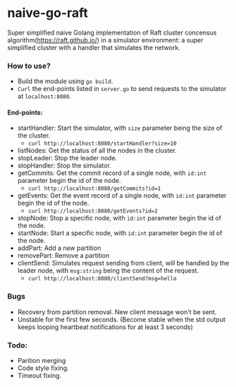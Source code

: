# naive-go-raft
Super simplified naive Golang implementation of Raft cluster concensus algorithm(https://raft.github.io/) in a simulator environment: a super simplified cluster with a handler that simulates the network. 

### How to use?
- Build the module using `go build`.
- `Curl` the end-points listed in `server.go` to send requests to the simulator at `localhost:8080`.

#### End-points:
- startHandler: Start the simulator, with `size` parameter being the size of the cluster.
  - `curl http://localhost:8080/startHandler?size=10`
- listNodes:    Get the status of all the nodes in the cluster. 
- stopLeader:   Stop the leader node.
- stopHandler:  Stop the simulator.
- getCommits:   Get the commit record of a single node, with `id:int` parameter begin the id of the node.
  - `curl http://localhost:8080/getCommits?id=1`
- getEvents:    Get the event record of a single node, with `id:int` parameter begin the id of the node.
  - `curl http://localhost:8080/getEvents?id=2`
- stopNode:     Stop a specific node, with `id:int` parameter begin the id of the node.
- startNode:    Start a specific node, with `id:int` parameter begin the id of the node.
- addPart:      Add a new partition 
- removePart:   Remove a partition 
- clientSend:   Simulates request sending from client, will be handled by the leader node, with `msg:string` being the content of the request.
  - `curl http://localhost:8080/clientSend?msg=hello`

### Bugs
- Recovery from partition removal. New client message won't be sent.
- Unstable for the first few seconds. (Become stable when the std output keeps looping heartbeat notifications for at least 3 seconds)

### Todo:
- Parition merging
- Code style fixing.
- Timeout fixing.